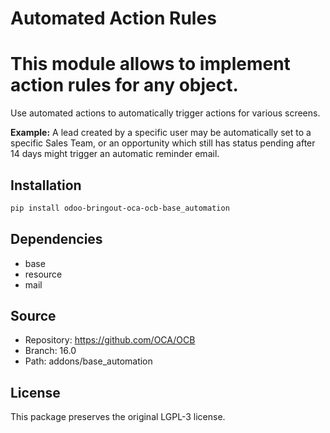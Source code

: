 # Automated Action Rules


This module allows to implement action rules for any object.
============================================================

Use automated actions to automatically trigger actions for various screens.

**Example:** A lead created by a specific user may be automatically set to a specific
Sales Team, or an opportunity which still has status pending after 14 days might
trigger an automatic reminder email.
    

## Installation

```bash
pip install odoo-bringout-oca-ocb-base_automation
```

## Dependencies

- base
- resource
- mail

## Source

- Repository: https://github.com/OCA/OCB
- Branch: 16.0
- Path: addons/base_automation

## License

This package preserves the original LGPL-3 license.
